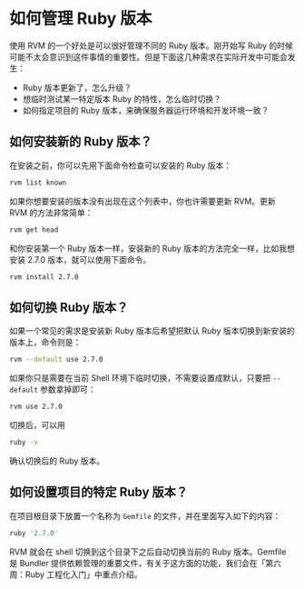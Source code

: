 # 如何管理 Ruby 版本

使用 RVM 的一个好处是可以很好管理不同的 Ruby 版本。刚开始写 Ruby 的时候可能不太会意识到这件事情的重要性。但是下面这几种需求在实际开发中可能会发生：

- Ruby 版本更新了，怎么升级？
- 想临时测试某一特定版本 Ruby 的特性，怎么临时切换？
- 如何指定项目的 Ruby 版本，来确保服务器运行环境和开发环境一致？

## 如何安装新的 Ruby 版本？

在安装之前，你可以先用下面命令检查可以安装的 Ruby 版本：

```bash
rvm list known
```

如果你想要安装的版本没有出现在这个列表中，你也许需要更新 RVM。更新 RVM 的方法非常简单：

```bash
rvm get head
```

和你安装第一个 Ruby 版本一样，安装新的 Ruby 版本的方法完全一样，比如我想安装 2.7.0 版本，就可以使用下面命令。

```bash
rvm install 2.7.0
```

## 如何切换 Ruby 版本？

如果一个常见的需求是安装新 Ruby 版本后希望把默认 Ruby 版本切换到新安装的版本上，命令则是：

```bash
rvm --default use 2.7.0
```

如果你只是需要在当前 Shell 环境下临时切换，不需要设置成默认，只要把 `--default` 参数拿掉即可：

```bash
rvm use 2.7.0
```

切换后，可以用

```bash
ruby -v
```

确认切换后的 Ruby 版本。

## 如何设置项目的特定 Ruby 版本？

在项目根目录下放置一个名称为 `Gemfile` 的文件，并在里面写入如下的内容：

```ruby
ruby '2.7.0'
```

RVM 就会在 shell 切换到这个目录下之后自动切换当前的 Ruby 版本。Gemfile 是 Bundler 提供依赖管理的重要文件，有关于这方面的功能，我们会在「第六周：Ruby 工程化入门」中重点介绍。
